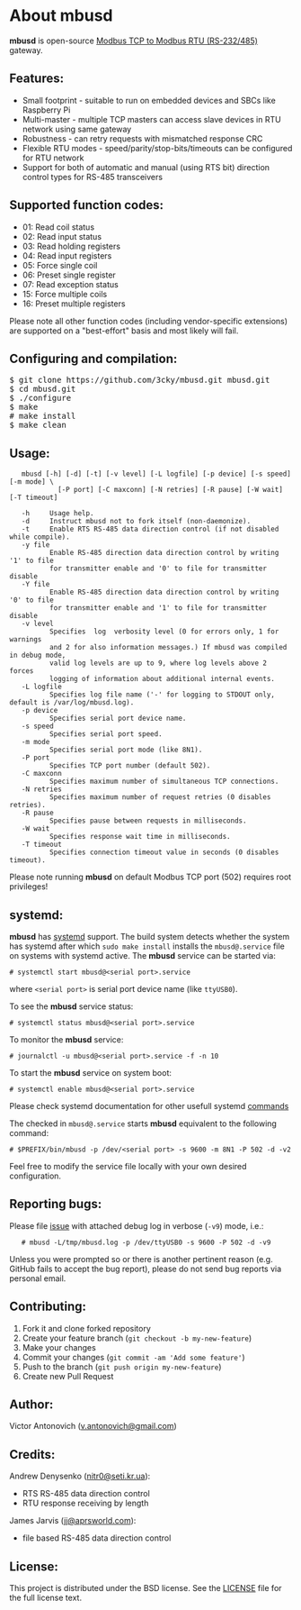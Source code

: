About mbusd
===========

**mbusd** is open-source [Modbus TCP to Modbus RTU (RS-232/485)](https://en.wikipedia.org/wiki/Modbus) gateway.

Features:
---------

* Small footprint - suitable to run on embedded devices and SBCs like Raspberry Pi
* Multi-master - multiple TCP masters can access slave devices in RTU network using same gateway
* Robustness - can retry requests with mismatched response CRC
* Flexible RTU modes - speed/parity/stop-bits/timeouts can be configured for RTU network
* Support for both of automatic and manual (using RTS bit) direction control types for RS-485 transceivers

Supported function codes:
-------------------------

* 01: Read coil status
* 02: Read input status
* 03: Read holding registers
* 04: Read input registers
* 05: Force single coil
* 06: Preset single register
* 07: Read exception status
* 15: Force multiple coils
* 16: Preset multiple registers

Please note all other function codes (including vendor-specific extensions) are supported on a "best-effort" basis and most likely will fail.

Configuring and compilation:
----------------------------

<pre>
$ git clone https://github.com/3cky/mbusd.git mbusd.git
$ cd mbusd.git
$ ./configure
$ make
# make install
$ make clean
</pre>

Usage:
------

       mbusd [-h] [-d] [-t] [-v level] [-L logfile] [-p device] [-s speed] [-m mode] \
       	       	[-P port] [-C maxconn] [-N retries] [-R pause] [-W wait] [-T timeout]

       -h     Usage help.
       -d     Instruct mbusd not to fork itself (non-daemonize).
       -t     Enable RTS RS-485 data direction control (if not disabled while compile).
       -y file
              Enable RS-485 direction data direction control by writing '1' to file
              for transmitter enable and '0' to file for transmitter disable
       -Y file
              Enable RS-485 direction data direction control by writing '0' to file
              for transmitter enable and '1' to file for transmitter disable
       -v level
              Specifies  log  verbosity level (0 for errors only, 1 for warnings
              and 2 for also information messages.) If mbusd was compiled in debug mode,
              valid log levels are up to 9, where log levels above 2 forces
              logging of information about additional internal events.
       -L logfile
              Specifies log file name ('-' for logging to STDOUT only, default is /var/log/mbusd.log).
       -p device
              Specifies serial port device name.
       -s speed
              Specifies serial port speed.
       -m mode
              Specifies serial port mode (like 8N1).
       -P port
              Specifies TCP port number (default 502).
       -C maxconn
              Specifies maximum number of simultaneous TCP connections.
       -N retries
              Specifies maximum number of request retries (0 disables retries).
       -R pause
              Specifies pause between requests in milliseconds.
       -W wait
              Specifies response wait time in milliseconds.
       -T timeout
              Specifies connection timeout value in seconds (0 disables timeout).

Please note running **mbusd** on default Modbus TCP port (502) requires root privileges!

systemd:
---------------

**mbusd** has [systemd](https://wiki.archlinux.org/index.php/systemd) support. The build system detects whether the system has systemd after which `sudo make install` installs the `mbusd@.service` file on systems with systemd active.
The **mbusd** service can be started via:

	# systemctl start mbusd@<serial port>.service

where `<serial port>` is serial port device name (like `ttyUSB0`).

To see the **mbusd** service status:

	# systemctl status mbusd@<serial port>.service

To monitor the **mbusd** service:

	# journalctl -u mbusd@<serial port>.service -f -n 10

To start the **mbusd** service on system boot:

	# systemctl enable mbusd@<serial port>.service

Please check systemd documentation for other usefull systemd [commands](https://wiki.archlinux.org/index.php/systemd)

The checked in `mbusd@.service` starts **mbusd** equivalent to the following command:

	# $PREFIX/bin/mbusd -p /dev/<serial port> -s 9600 -m 8N1 -P 502 -d -v2

Feel free to modify the service file locally with your own desired configuration.

Reporting bugs:
---------------

Please file [issue](https://github.com/3cky/mbusd/issues) with attached debug log in verbose (`-v9`) mode, i.e.:

       # mbusd -L/tmp/mbusd.log -p /dev/ttyUSB0 -s 9600 -P 502 -d -v9

Unless you were prompted so or there is another pertinent reason (e.g. GitHub fails to accept the bug report), please do not send bug reports via personal email.

Contributing:
-------------

1. Fork it and clone forked repository
2. Create your feature branch (`git checkout -b my-new-feature`)
3. Make your changes
4. Commit your changes (`git commit -am 'Add some feature'`)
5. Push to the branch (`git push origin my-new-feature`)
6. Create new Pull Request

Author:
-------

Victor Antonovich (<v.antonovich@gmail.com>)

Credits:
--------

Andrew Denysenko (<nitr0@seti.kr.ua>):
 - RTS RS-485 data direction control
 - RTU response receiving by length

James Jarvis (<jj@aprsworld.com>):
 - file based RS-485 data direction control

License:
--------

This project is distributed under the BSD license. See the [LICENSE](LICENSE) file for the full license text.
